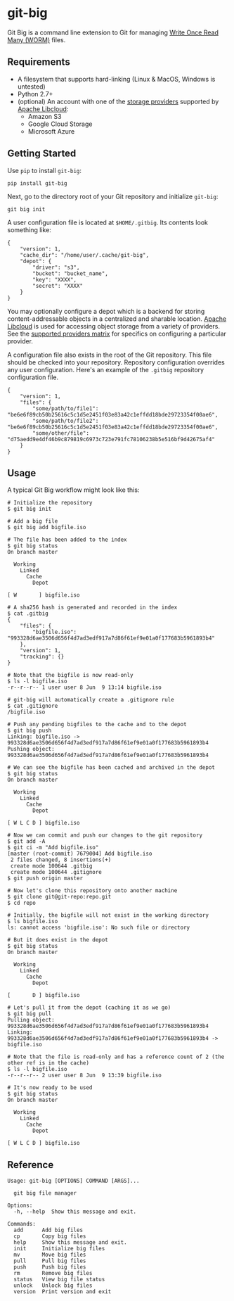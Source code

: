 # git-big

Git Big is a command line extension to Git for managing
[Write Once Read Many (WORM)](https://en.wikipedia.org/wiki/Write_once_read_many) files.

## Requirements

* A filesystem that supports hard-linking (Linux & MacOS, Windows is untested)
* Python 2.7+
* (optional) An account with one of the 
  [storage providers](https://libcloud.readthedocs.io/en/latest/storage/supported_providers.html)
  supported by [Apache Libcloud](https://libcloud.apache.org/):
  * Amazon S3
  * Google Cloud Storage
  * Microsoft Azure

## Getting Started

Use `pip` to install `git-big`:

```
pip install git-big
```

Next, go to the directory root of your Git repository and initialize `git-big`:

```
git big init
```

A user configuration file is located at `$HOME/.gitbig`.
Its contents look something like:

```
{
    "version": 1,
    "cache_dir": "/home/user/.cache/git-big",
    "depot": {
        "driver": "s3",
        "bucket": "bucket_name",
        "key": "XXXX",
        "secret": "XXXX"
    }
}
```

You may optionally configure a depot which is a backend for storing
content-addressable objects in a centralized and sharable location.
[Apache Libcloud](https://libcloud.apache.org/) is used for accessing
object storage from a variety of providers.
See the
[supported providers matrix](https://libcloud.readthedocs.io/en/latest/storage/supported_providers.html)
for specifics on configuring a particular provider.

A configuration file also exists in the root of the Git repository.
This file should be checked into your repository.
Repository configuration overrides any user configuration.
Here's an example of the `.gitbig` repository configuration file.

```
{
    "version": 1,
    "files": {
        "some/path/to/file1": "be6e6f89cb50b25616c5c1d5e2451f03e83a42c1effdd18bde29723354f00ae6",
        "some/path/to/file2": "be6e6f89cb50b25616c5c1d5e2451f03e83a42c1effdd18bde29723354f00ae6",
        "some/other/file": "d75aedd9e4df46b9c879819c6973c723e791fc78106238b5e516bf9d42675af4"
    }
}
```

## Usage

A typical Git Big workflow might look like this:

```
# Initialize the repository
$ git big init

# Add a big file
$ git big add bigfile.iso

# The file has been added to the index
$ git big status
On branch master

  Working
    Linked
      Cache
        Depot

[ W       ] bigfile.iso

# A sha256 hash is generated and recorded in the index
$ cat .gitbig
{
    "files": {
        "bigfile.iso": "993328d6ae3506d656f4d7ad3edf917a7d86f61ef9e01a0f177683b5961893b4"
    }, 
    "version": 1, 
    "tracking": {}
}

# Note that the bigfile is now read-only
$ ls -l bigfile.iso
-r--r--r-- 1 user user 8 Jun  9 13:14 bigfile.iso

# git-big will automatically create a .gitignore rule
$ cat .gitignore
/bigfile.iso

# Push any pending bigfiles to the cache and to the depot
$ git big push
Linking: bigfile.iso -> 993328d6ae3506d656f4d7ad3edf917a7d86f61ef9e01a0f177683b5961893b4
Pushing object: 993328d6ae3506d656f4d7ad3edf917a7d86f61ef9e01a0f177683b5961893b4

# We can see the bigfile has been cached and archived in the depot
$ git big status
On branch master

  Working
    Linked
      Cache
        Depot

[ W L C D ] bigfile.iso

# Now we can commit and push our changes to the git repository
$ git add -A
$ git ci -m "Add bigfile.iso"
[master (root-commit) 7679004] Add bigfile.iso
 2 files changed, 8 insertions(+)
 create mode 100644 .gitbig
 create mode 100644 .gitignore
$ git push origin master

# Now let's clone this repository onto another machine
$ git clone git@git-repo:repo.git
$ cd repo

# Initially, the bigfile will not exist in the working directory
$ ls bigfile.iso
ls: cannot access 'bigfile.iso': No such file or directory

# But it does exist in the depot
$ git big status
On branch master

  Working
    Linked
      Cache
        Depot

[       D ] bigfile.iso

# Let's pull it from the depot (caching it as we go)
$ git big pull
Pulling object: 993328d6ae3506d656f4d7ad3edf917a7d86f61ef9e01a0f177683b5961893b4
Linking: 993328d6ae3506d656f4d7ad3edf917a7d86f61ef9e01a0f177683b5961893b4 -> bigfile.iso

# Note that the file is read-only and has a reference count of 2 (the other ref is in the cache)
$ ls -l bigfile.iso
-r--r--r-- 2 user user 8 Jun  9 13:39 bigfile.iso

# It's now ready to be used
$ git big status
On branch master

  Working
    Linked
      Cache
        Depot

[ W L C D ] bigfile.iso
```

## Reference

```
Usage: git-big [OPTIONS] COMMAND [ARGS]...

  git big file manager

Options:
  -h, --help  Show this message and exit.

Commands:
  add      Add big files
  cp       Copy big files
  help     Show this message and exit.
  init     Initialize big files
  mv       Move big files
  pull     Pull big files
  push     Push big files
  rm       Remove big files
  status   View big file status
  unlock   Unlock big files
  version  Print version and exit
```
